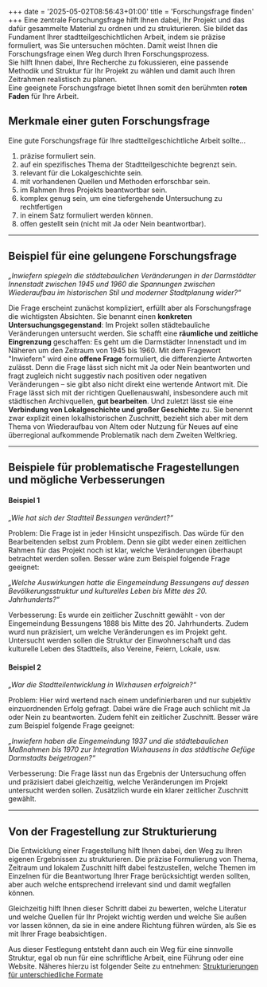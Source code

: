 +++
date = '2025-05-02T08:56:43+01:00'
title = 'Forschungsfrage finden'
+++
Eine zentrale Forschungsfrage hilft Ihnen dabei, Ihr Projekt und das dafür gesammelte Material zu ordnen und zu strukturieren.
Sie bildet das Fundament Ihrer stadtteilgeschichtlichen Arbeit, indem sie präzise formuliert, was Sie untersuchen möchten. Damit
weist Ihnen die Forschungsfrage einen Weg durch Ihren Forschungsprozess.<br>
Sie hilft Ihnen dabei, Ihre Recherche zu fokussieren, eine passende Methodik und Struktur für Ihr Projekt zu wählen und damit
auch Ihren Zeitrahmen realistisch zu planen.<br>
Eine geeignete Forschungsfrage bietet Ihnen somit den berühmten **roten Faden** für Ihre Arbeit.

## Merkmale einer guten Forschungsfrage
Eine gute Forschungsfrage für Ihre stadtteilgeschichtliche Arbeit sollte…
1. präzise formuliert sein.
2. auf ein spezifisches Thema der Stadtteilgeschichte begrenzt sein.
3. relevant für die Lokalgeschichte sein.
4. mit vorhandenen Quellen und Methoden erforschbar sein.
5. im Rahmen Ihres Projekts beantwortbar sein.
6. komplex genug sein, um eine tiefergehende Untersuchung zu rechtfertigen
7. in einem Satz formuliert werden können.
8. offen gestellt sein (nicht mit Ja oder Nein beantwortbar).

---
   
## Beispiel für eine gelungene Forschungsfrage
*„Inwiefern spiegeln die städtebaulichen Veränderungen in der Darmstädter Innenstadt zwischen 1945 und 1960 die Spannungen 
zwischen Wiederaufbau im historischen Stil und moderner Stadtplanung wider?“*

Die Frage erscheint zunächst kompliziert, erfüllt aber als Forschungsfrage die wichtigsten Absichten.
Sie benannt einen **konkreten Untersuchungsgegenstand**: Im Projekt sollen städtebauliche Veränderungen untersucht werden.
Sie schafft eine **räumliche und zeitliche Eingrenzung** geschaffen: Es geht um die Darmstädter Innenstadt und im Näheren um
den Zeitraum von 1945 bis 1960. Mit dem Fragewort "Inwiefern" wird eine **offene Frage** formuliert, die differenzierte 
Antworten zulässt. Denn die Frage lässt sich nicht mit Ja oder Nein beantworten und fragt zugleich nicht suggestiv
nach positiven oder negativen Veränderungen – sie gibt also nicht direkt eine wertende Antwort mit. Die Frage lässt sich 
mit der richtigen Quellenauswahl, insbesondere auch mit städtischen Archivquellen, **gut bearbeiten**. Und zuletzt lässt sie 
eine **Verbindung von Lokalgeschichte und großer Geschichte** zu. Sie benennt zwar explizit einen lokalhistorischen Zuschnitt, 
bezieht sich aber mit dem Thema von Wiederaufbau von Altem oder Nutzung für Neues auf eine überregional aufkommende Problematik 
nach dem Zweiten Weltkrieg.

---

## Beispiele für problematische Fragestellungen und mögliche Verbesserungen
#### Beispiel 1
*„Wie hat sich der Stadtteil Bessungen verändert?“*

Problem: Die Frage ist in jeder Hinsicht unspezifisch. Das würde für den Bearbeitenden selbst zum Problem. Denn sie gibt weder 
einen zeitlichen Rahmen für das Projekt noch ist klar, welche Veränderungen überhaupt betrachtet werden sollen. Besser wäre 
zum Beispiel folgende Frage geeignet:

*„Welche Auswirkungen hatte die Eingemeindung Bessungens auf dessen Bevölkerungsstruktur und kulturelles Leben bis Mitte des 
20. Jahrhunderts?“*

Verbesserung: Es wurde ein zeitlicher Zuschnitt gewählt - von der Eingemeindung Bessungens 1888 bis Mitte des 20. Jahrhunderts. 
Zudem wurd nun präzisiert, um welche Veränderungen es im Projekt geht. Untersucht werden sollen die Struktur der Einwohnerschaft 
und das kulturelle Leben des Stadtteils, also Vereine, Feiern, Lokale, usw.

#### Beispiel 2
*„War die Stadtteilentwicklung in Wixhausen erfolgreich?“*

Problem: Hier wird wertend nach einem undefinierbaren und nur subjektiv einzuordnenden Erfolg gefragt. Dabei wäre die Frage 
auch schlicht mit Ja oder Nein zu beantworten. Zudem fehlt ein zeitlicher Zuschnitt. Besser wäre zum Beispiel folgende Frage 
geeignet:

*„Inwiefern haben die Eingemeindung 1937 und die städtebaulichen Maßnahmen bis 1970 zur Integration Wixhausens in das städtische 
Gefüge Darmstadts beigetragen?“*

Verbesserung: Die Frage lässt nun das Ergebnis der Untersuchung offen und präzisiert dabei gleichzeitig, welche Veränderungen im 
Projekt untersucht werden sollen. Zusätzlich wurde ein klarer zeitlicher Zuschnitt gewählt.

---

## Von der Fragestellung zur Strukturierung
Die Entwicklung einer Fragestellung hilft Ihnen dabei, den Weg zu Ihren eigenen Ergebnissen zu strukturieren. Die präzise 
Formulierung von Thema, Zeitraum und lokalem Zuschnitt hilft dabei festzustellen, welche Themen im Einzelnen für die 
Beantwortung Ihrer Frage berücksichtigt werden sollten, aber auch welche entsprechend irrelevant sind und damit wegfallen 
können.

Gleichzeitig hilft Ihnen dieser Schritt dabei zu bewerten, welche Literatur und welche Quellen für Ihr Projekt wichtig werden 
und welche Sie außen vor lassen können, da sie in eine andere Richtung führen würden, als Sie es mit Ihrer Frage beabsichtigen.

Aus dieser Festlegung entsteht dann auch ein Weg für eine sinnvolle Struktur, egal ob nun für eine schriftliche Arbeit, 
eine Führung oder eine Website. Näheres hierzu ist folgender Seite zu entnehmen: [Strukturierungen für unterschiedliche Formate](https://stadtteilhistoriker.roth-dominik.de/wiki/strukturierungen-für-unterschiedliche-formate)
